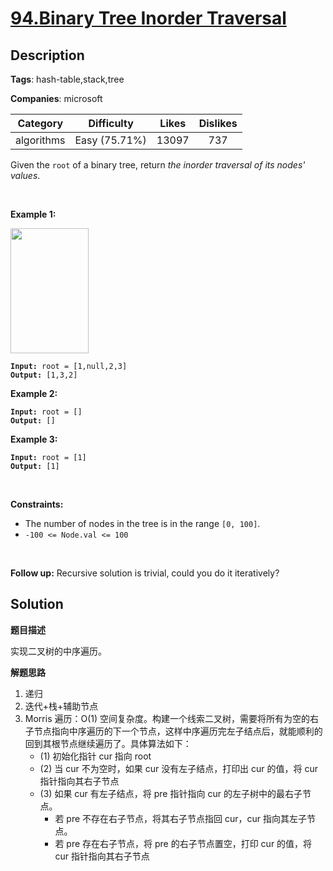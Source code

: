 # [94.Binary Tree Inorder Traversal](https://leetcode.com/problems/binary-tree-inorder-traversal/description/)

## Description

**Tags**: hash-table,stack,tree

**Companies**: microsoft

| Category | Difficulty | Likes | Dislikes |
| :------: | :--------: | :---: | :------: |
| algorithms | Easy (75.71%) | 13097 | 737 |

<p>Given the <code>root</code> of a binary tree, return <em>the inorder traversal of its nodes&#39; values</em>.</p>
<p>&nbsp;</p>
<p><strong class="example">Example 1:</strong></p>
<img alt="" src="https://assets.leetcode.com/uploads/2020/09/15/inorder_1.jpg" style="width: 125px; height: 200px;" />
<pre><code><strong>Input:</strong> root = [1,null,2,3]
<strong>Output:</strong> [1,3,2]</code></pre>
<p><strong class="example">Example 2:</strong></p>
<pre><code><strong>Input:</strong> root = []
<strong>Output:</strong> []</code></pre>
<p><strong class="example">Example 3:</strong></p>
<pre><code><strong>Input:</strong> root = [1]
<strong>Output:</strong> [1]</code></pre>
<p>&nbsp;</p>
<p><strong>Constraints:</strong></p>
<ul>
  <li>The number of nodes in the tree is in the range <code>[0, 100]</code>.</li>
  <li><code>-100 &lt;= Node.val &lt;= 100</code></li>
</ul>
<p>&nbsp;</p>
<strong>Follow up:</strong> Recursive solution is trivial, could you do it iteratively?

## Solution

**题目描述**

实现二叉树的中序遍历。

**解题思路**

1. 递归
2. 迭代+栈+辅助节点
3. Morris 遍历：O(1) 空间复杂度。构建一个线索二叉树，需要将所有为空的右子节点指向中序遍历的下一个节点，这样中序遍历完左子结点后，就能顺利的回到其根节点继续遍历了。具体算法如下：
   - (1) 初始化指针 cur 指向 root
   - (2) 当 cur 不为空时，如果 cur 没有左子结点，打印出 cur 的值，将 cur 指针指向其右子节点
   - (3) 如果 cur 有左子结点，将 pre 指针指向 cur 的左子树中的最右子节点。
     - 若 pre 不存在右子节点，将其右子节点指回 cur，cur 指向其左子节点。
     - 若 pre 存在右子节点，将 pre 的右子节点置空，打印 cur 的值，将 cur 指针指向其右子节点

